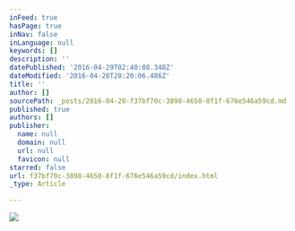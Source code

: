 ```yaml
---
inFeed: true
hasPage: true
inNav: false
inLanguage: null
keywords: []
description: ''
datePublished: '2016-04-29T02:40:08.348Z'
dateModified: '2016-04-28T20:20:06.486Z'
title: ''
author: []
sourcePath: _posts/2016-04-28-f37bf70c-3898-4650-8f1f-676e546a59cd.md
published: true
authors: []
publisher:
  name: null
  domain: null
  url: null
  favicon: null
starred: false
url: f37bf70c-3898-4650-8f1f-676e546a59cd/index.html
_type: Article

---
```

![](https://the-grid-user-content.s3-us-west-2.amazonaws.com/1f8a3b5f-478e-4ab0-b60c-14db420a2bf4.jpg)